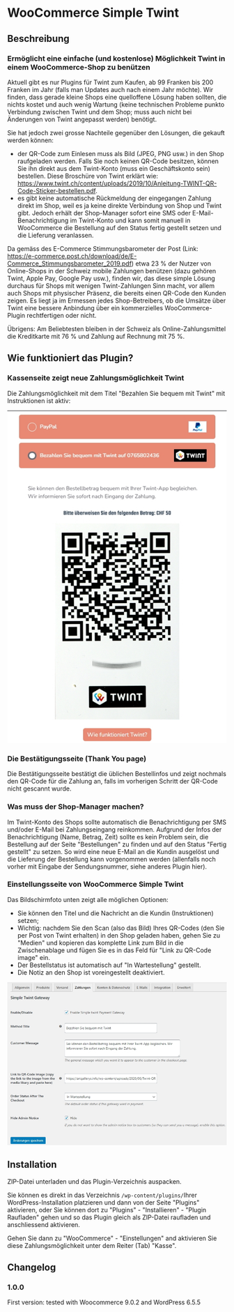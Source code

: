 # WooCommerce Simple Twint #

## Beschreibung ##

### Ermöglicht eine einfache (und kostenlose) Möglichkeit Twint in einem WooCommerce-Shop zu benützen ###

Aktuell gibt es nur Plugins für Twint zum Kaufen, ab 99 Franken bis 200 Franken im Jahr (falls man Updates auch nach einem Jahr möchte). Wir finden, dass gerade kleine Shops eine quelloffene Lösung haben sollten, die nichts kostet und auch wenig Wartung (keine technischen Probleme punkto Verbindung zwischen Twint und dem Shop; muss auch nicht bei Änderungen von Twint angepasst werden) benötigt.

Sie hat jedoch zwei grosse Nachteile gegenüber den Lösungen, die gekauft werden können:

- der QR-Code zum Einlesen muss als Bild (JPEG, PNG usw.) in den Shop raufgeladen werden. Falls Sie noch keinen QR-Code besitzen, können Sie ihn direkt aus dem Twint-Konto (muss ein Geschäftskonto sein) bestellen. Diese Broschüre von Twint erklärt wie: https://www.twint.ch/content/uploads/2019/10/Anleitung-TWINT-QR-Code-Sticker-bestellen.pdf.
- es gibt keine automatische Rückmeldung der eingegangen Zahlung direkt im Shop, weil es ja keine direkte Verbindung von Shop und Twint gibt. Jedoch erhält der Shop-Manager sofort eine SMS oder E-Mail-Benachrichtigung im Twint-Konto und kann somit manuell in WooCommerce die Bestellung auf den Status fertig gestellt setzen und die Lieferung veranlassen.

Da gemäss des E-Commerce Stimmungsbarometer der Post (Link: https://e-commerce.post.ch/download/de/E-Commerce_Stimmungsbarometer_2019.pdf) etwa 23 % der Nutzer von Online-Shops in der Schweiz mobile Zahlungen benützen (dazu gehören Twint, Apple Pay, Google Pay usw.), finden wir, das diese simple Lösung durchaus für Shops mit wenigen Twint-Zahlungen Sinn macht, vor allem auch Shops mit physischer Präsenz, die bereits einen QR-Code den Kunden zeigen. Es liegt ja im Ermessen jedes Shop-Betreibers, ob die Umsätze über Twint eine bessere Anbindung über ein kommerzielles WooCommerce-Plugin rechtfertigen oder nicht.

Übrigens: Am Beliebtesten bleiben in der Schweiz als Online-Zahlungsmittel die Kreditkarte mit 76 % und Zahlung auf Rechnung mit 75 %.

## Wie funktioniert das Plugin? ###

### Kassenseite zeigt neue Zahlungsmöglichkeit Twint ###

Die Zahlungsmöglichkeit mit dem Titel "Bezahlen Sie bequem mit Twint" mit Instruktionen ist aktiv:

![simple-twint-screenshot-woocommerce](simple-twint-screenshot-woocommerce.jpg)

### Die Bestätigungsseite (Thank You page) ###

Die Bestätigungsseite bestätigt die üblichen Bestellinfos und zeigt nochmals den QR-Code für die Zahlung an, falls im vorherigen Schritt der QR-Code nicht gescannt wurde.

### Was muss der Shop-Manager machen? ###

Im Twint-Konto des Shops sollte automatisch die Benachrichtigung per SMS und/oder E-Mail bei Zahlungseingang reinkommen. Aufgrund der Infos der Benachrichtigung (Name, Betrag, Zeit) sollte es kein Problem sein, die Bestellung auf der Seite "Bestellungen" zu finden und auf den Status "Fertig gestellt" zu setzen. So wird eine neue E-Mail an die Kundin ausgelöst und die Lieferung der Bestellung kann vorgenommen werden (allenfalls noch vorher mit Eingabe der Sendungsnummer, siehe anderes Plugin hier).

### Einstellungsseite von WooCommerce Simple Twint ###

Das Bildschirmfoto unten zeigt alle möglichen Optionen:

- Sie können den Titel und die Nachricht an die Kundin (Instruktionen) setzen;
- Wichtig: nachdem Sie den Scan (also das Bild) Ihres QR-Codes (den Sie per Post von Twint erhalten) in den Shop geladen haben, gehen Sie zu "Medien" und kopieren das komplette Link zum Bild in die Zwischenablage und fügen Sie es in das Feld für "Link zu QR-Code image" ein.
- Der Bestellstatus ist automatisch auf "In Wartestellung" gestellt.
- Die Notiz an den Shop ist voreingestellt deaktiviert.

![simple-twint-screenshot-4](simple-twint-screenshot-4.jpg)

## Installation ##
ZIP-Datei unterladen und das Plugin-Verzeichnis auspacken.

Sie können es direkt in das Verzeichnis `/wp-content/plugins/`Ihrer WordPress-Installation platzieren und dann von der Seite "Plugins" aktivieren, oder Sie können dort zu "Plugins" - "Installieren" - "Plugin Raufladen" gehen und so das Plugin gleich als ZIP-Datei raufladen und anschliessend aktivieren.

Gehen Sie dann zu "WooCommerce" - "Einstellungen" and aktivieren Sie diese Zahlungsmöglichkeit unter dem Reiter (Tab) "Kasse".

## Changelog ##

### 1.0.0 ###
First version: tested with Woocommerce 9.0.2 and WordPress 6.5.5
